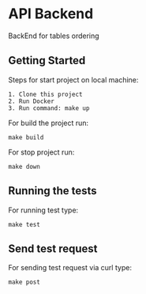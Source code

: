 # API Backend
BackEnd for tables ordering

## Getting Started

Steps for start project on local machine:
```
1. Clone this project
2. Run Docker
3. Run command: make up
```

For build the project run:

```
make build
```

For stop project run:
```
make down
```

## Running the tests

For running test type:
```
make test
```
## Send test request
For sending test request via curl type:
```
make post
```





